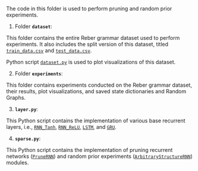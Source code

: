 The code in this folder is used to perform pruning and random prior experiments.

1. Folder **`dataset`**:

This folder contains the entire Reber grammar dataset used to perform experiments.
It also includes the split version of this dataset, titled [`train_data.csv`](https://github.com/innvariant/sparsity-experiments-2021/blob/master/rnn/dataset/train_data.csv) and [`test_data.csv`](https://github.com/innvariant/sparsity-experiments-2021/blob/master/rnn/dataset/test_data.csv).

Python script [`dataset.py`](https://github.com/innvariant/sparsity-experiments-2021/blob/master/rnn/dataset/dataset.py) is used to plot visualizations of this dataset.

2. Folder **`experiments`**:

This folder contains experiments conducted on the Reber grammar dataset, their results, plot visualizations, and saved state dictionaries and Random Graphs.

3. **`layer.py`**:

This Python script contains the implementation of various base recurrent layers, i.e., [`RNN_Tanh`](https://github.com/innvariant/sparsity-experiments-2021/blob/master/rnn/layer.py#L74), [`RNN_ReLU`](https://github.com/innvariant/sparsity-experiments-2021/blob/master/rnn/layer.py#L77), [`LSTM`](https://github.com/innvariant/sparsity-experiments-2021/blob/master/rnn/layer.py#L91), and [`GRU`](https://github.com/innvariant/sparsity-experiments-2021/blob/master/rnn/layer.py#L80). 

4. **`sparse.py`**:

This Python script contains the implementation of pruning recurrent networks ([`PruneRNN`](https://github.com/innvariant/sparsity-experiments-2021/blob/master/rnn/sparse.py#L8-L111)) and random prior experiments ([`ArbitraryStructureRNN`](https://github.com/innvariant/sparsity-experiments-2021/blob/master/rnn/sparse.py#L114-L216)) modules.